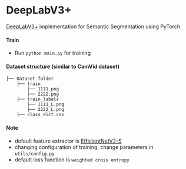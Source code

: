 # DeepLabV3+

[DeepLabV3+](https://arxiv.org/pdf/1802.02611.pdf) implementation for Semantic Segmentation using PyTorch

#### Train
* Run `python main.py` for training

#### Dataset structure (similar to CamVid dataset)
    ├── Dataset folder 
        ├── train
            ├── 1111.png
            ├── 2222.png
        ├── train_labels
            ├── 1111_L.png
            ├── 2222_L.png
        ├── class_dict.csv
 
#### Note 
* default feature extractor is [EfficientNetV2-S](https://arxiv.org/pdf/2104.00298.pdf)
* changing configuration of training, change parameters in `utils/config.py`
* default loss function is `weighted cross entropy`
